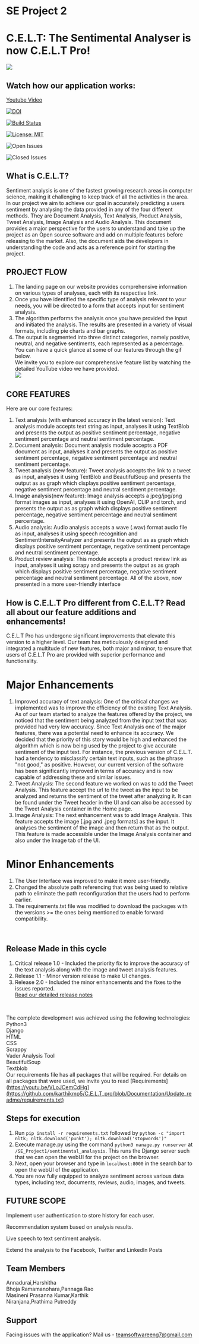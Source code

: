 # SE Project 2

# C.E.L.T: The Sentimental Analyser is now C.E.L.T Pro! 

![](celt.gif)

## Watch how our application works: 

[Youtube Video](https://youtu.be/V_F8zJv_IIg) <br>

[![DOI](https://zenodo.org/badge/295188611.svg)](https://zenodo.org/badge/latestdoi/295188611)

[![Build Status](https://travis-ci.org/bsharathramesh/SE_Project1.svg?branch=master)](https://travis-ci.org/bsharathramesh/SE_Project1)

[![License: MIT](https://img.shields.io/badge/License-MIT-yellow.svg)](https://opensource.org/licenses/MIT)

![Open Issues](https://img.shields.io/github/issues-raw/karthikmp5/C.E.L.T_pro)

![Closed Issues](https://img.shields.io/github/issues-closed-raw/karthikmp5/C.E.L.T_pro)





## What is C.E.L.T?

Sentiment analysis is one of the fastest growing research areas in computer science, making it challenging to keep track of all the activities in the area. In our project we aim to achieve our goal in accurately predicting a users sentiment by analysing the data provided in any of the four different methods. They are Document Analysis, Text Analysis, Product Analysis, Tweet Analysis, Image Analysis and Audio Analysis. This document provides a major perspective for the users to understand and take up the project as an Open source software and add on multiple features before releasing to the market. Also, the document aids the developers in understanding the code and acts as a reference point for starting the project.

## PROJECT FLOW
1. The landing page on our website provides comprehensive information on various types of analyses, each with its respective link.
2. Once you have identified the specific type of analysis relevant to your needs, you will be directed to a form that accepts input for sentiment analysis.
3. The algorithm performs the analysis once you have provided the input and initiated the analysis. The results are presented in a variety of visual formats, including pie charts and bar graphs.
4. The output is segmented into three distinct categories, namely positive, neutral, and negative sentiments, each represented as a percentage.<br>
You can have a quick glance at some of our features through the gif below. <br>
We invite you to explore our comprehensive feature list by watching the detailed YouTube video we have provided. <br>
![](project_flow.gif)

## CORE FEATURES
Here are our core features:
1. Text analysis (with enhanced accuracy in the latest version): Text analysis module accepts text string as input, analyses it using TextBlob and presents the output as positive sentiment percentage, negative sentiment percentage and neutral sentiment percentage.
2. Document analysis: Document analysis module accepts a PDF document as input, analyses it and presents the output as positive sentiment percentage, negative sentiment percentage and neutral sentiment percentage.
3. Tweet analysis (new feature): Tweet analysis accepts the link to a tweet as input, analyses it using TextBlob and BeautifulSoup and presents the output as as graph which displays positive sentiment percentage, negative sentiment percentage and neutral sentiment percentage.
4. Image analysis(new feature): Image analysis accepts a jpeg/jpg/png format images as input, analyses it using OpenAI, CLIP and torch, and presents the output as as graph which displays positive sentiment percentage, negative sentiment percentage and neutral sentiment percentage.
5. Audio analysis: Audio analysis accepts a wave (.wav) format audio file as input, analyses it using speech recognition and SentimentIntensityAnalyzer and presents the output as as graph which displays positive sentiment percentage, negative sentiment percentage and neutral sentiment percentage.
6. Product review analysis: This module accepts a product review link as input, analyses it using scrapy and presents the output as as graph which displays positive sentiment percentage, negative sentiment percentage and neutral sentiment percentage.
All of the above, now presented in a more user-friendly interface

## How is C.E.L.T Pro different from C.E.L.T? Read all about our feature additions and enhancements!
C.E.L.T Pro has undergone significant improvements that elevate this version to a higher level. Our team has meticulously designed and integrated a multitude of new features, both major and minor, to ensure that users of C.E.L.T Pro are provided with superior performance and functionality.<br>
# Major Enhancements<br>
1. Improved accuracy of text analysis: One of the critical changes we implemented was to improve the efficiency of the existing Text Analysis. As of our team started to analyze the features offered by the project, we noticed that the sentiment being analyzed from the input text that was provided had very low accuracy. Since Text Analysis one of the major features, there was a potential need to enhance its accuracy. We decided that the priority of this story would be high and enhanced the algorithm which is now being used by the project to give accurate sentiment of the input text. For instance, the previous version of C.E.L.T. had a tendency to misclassify certain text inputs, such as the phrase "not good," as positive. However, our current version of the software has been significantly improved in terms of accuracy and is now capable of addressing these and similar issues. 
2. Tweet Analysis: The second feature we worked on was to add the Tweet Analysis. This feature accept the url to the tweet as the input to be analyzed and returns the sentiment of the tweet after analyzing it. It can be found under the Tweet header in the UI and can also be accessed by the Tweet Analysis container in the Home page.
3. Image Analysis: The next enhancement was to add Image Analysis. This feature accepts the image [.jpg and .jpeg formats] as the input. It analyses the sentiment of the image and then return that as the output. This feature is made accessible under the Image Analysis container and also under the Image tab of the UI. <br>
# Minor Enhancements<br>
1. The User Interface was improved to make it more user-friendly. 
2. Changed the absolute path referencing that was being used to relative path to eliminate the path reconfiguration that the users had to perform earlier.
3. The requirements.txt file was modified to download the packages with the versions >= the ones being mentioned to enable forward compatibility. 
<br>

## Release Made in this cycle <br>
1. Critical release 1.0 - Included the priority fix to improve the accuracy of the text analysis along with the image and tweet analysis features.
2. Release 1.1 - Minor version release to make UI changes.
3. Release 2.0 - Included the minor enhancements and the fixes to the issues reported.<br>
[Read our detailed release notes](https://github.com/karthikmp5/C.E.L.T_pro/releases) <br>
<br>

The complete development was achieved using the following technologies:<br>
Python3 <br>
Django<br>
HTML<br>
CSS<br>
Scrappy<br>
Vader Analysis Tool<br>
BeautifulSoup<br>
Textblob<br>
Our requirements file has all packages that will be required. For details on all packages that were used, we invite you to read [Requirements](https://youtu.be/VLoJCemCdHg](https://github.com/karthikmp5/C.E.L.T_pro/blob/Documentation/Update_readme/requirements.txt)



## Steps for execution
1. Run `pip install -r requirements.txt` followed by `python -c "import nltk; nltk.download('punkt'); nltk.download('stopwords')"`
2. Execute manage.py using the command `python3 manage.py runserver` at `/SE_Project1/sentimental_analaysis`. This runs the Django server such that we can open the webUI for the project on the browser.
3. Next, open your browser and type in `localhost:8000` in the search bar to open the webUI of the application.
4. You are now fully equipped to analyze sentiment across various data types, including text, documents, reviews, audio, images, and tweets.


## FUTURE SCOPE

Implement user authentication to store history for each user.

Recommendation system based on analysis results.

Live speech to text sentiment analysis.

Extend the analysis to the Facebook, Twitter and LinkedIn Posts

## Team Members

Annadurai,Harshitha <br>
Bhoja Ramamanohara,Pannaga Rao <br>
Masineni Prasanna Kumar,Karthik <br>
Niranjana,Prathima Putreddy <br>

## Support
Facing issues with the application? Mail us - [teamsoftwareeng7@gmail.com](teamsoftwareeng7@gmail.com)


				

